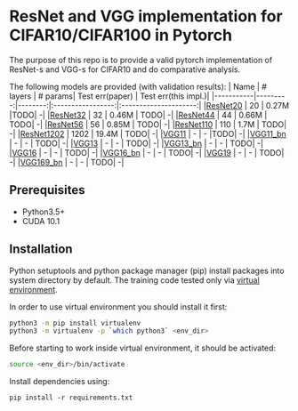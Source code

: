 # ResNet and VGG implementation for CIFAR10/CIFAR100 in Pytorch
The purpose of this repo is to provide a valid pytorch implementation of ResNet-s and VGG-s for CIFAR10 and do comparative analysis.

The following models are provided (with validation results):
| Name      | # layers | # params| Test err(paper) | Test err(this impl.)|
|-----------|---------:|--------:|:-----------------:|:---------------------:|
|[ResNet20]()   |    20    | 0.27M   |TODO| -|
|[ResNet32]()  |    32    | 0.46M   | TODO| -|
|[ResNet44]()   |    44    | 0.66M   | TODO| -|
|[ResNet56]()   |    56    | 0.85M   | TODO| -|
|[ResNet110]()  |   110    |  1.7M   | TODO| -|
|[ResNet1202]() |  1202    | 19.4M   | TODO| -|
|[VGG11]()   |    -    | -   |TODO| -|
|[VGG11_bn]()  |    -    | -   | TODO| -|
|[VGG13]()   |    -    | -   | TODO| -|
|[VGG13_bn]()   |    -    | -   | TODO| -|
|[VGG16]()  |   -    |  -   | TODO| -|
|[VGG16_bn]() |  -    | -   | TODO| -|
|[VGG19]()  |   -    |  -   | TODO| -|
|[VGG169_bn]() |  -    | -   | TODO| -|
## Prerequisites
* Python3.5+
* CUDA 10.1

## Installation
Python setuptools and python package manager (pip) install packages into system directory by default.  The training code tested only via [virtual environment](https://docs.python.org/3/tutorial/venv.html).

In order to use virtual environment you should install it first:

```bash
python3 -m pip install virtualenv
python3 -m virtualenv -p `which python3` <env_dir>
```

Before starting to work inside virtual environment, it should be activated:

```bash
source <env_dir>/bin/activate
```

Install dependencies using:

```
pip install -r requirements.txt
```
